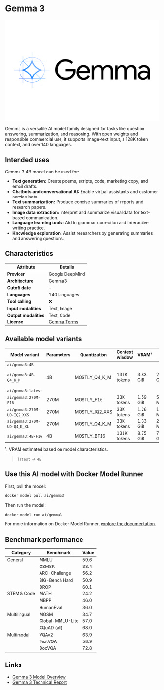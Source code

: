 # Gemma 3

![logo](https://github.com/docker/model-cards/raw/refs/heads/main/logos/gemma-280x184-overview@2x.svg)

Gemma is a versatile AI model family designed for tasks like question answering, summarization, and reasoning. With open weights and responsible commercial use, it supports image-text input, a 128K token context, and over 140 languages.

## Intended uses

Gemma 3 4B model can be used for:

- **Text generation:** Create poems, scripts, code, marketing copy, and email drafts.
- **Chatbots and conversational AI:** Enable virtual assistants and customer service bots.
- **Text summarization:** Produce concise summaries of reports and research papers.
- **Image data extraction:** Interpret and summarize visual data for text-based communication.
- **Language learning tools:** Aid in grammar correction and interactive writing practice.
- **Knowledge exploration:** Assist researchers by generating summaries and answering questions.

## Characteristics

| Attribute             | Details                                          |
|-----------------------|--------------------------------------------------|
| **Provider**          | Google DeepMind                                  |
| **Architecture**      | Gemma3                                           |
| **Cutoff date**       | -                                                |
| **Languages**         | 140 languages                                    |
| **Tool calling**      | ❌                                                |
| **Input modalities**  | Text, Image                                      |
| **Output modalities** | Text, Code                                       |
| **License**           | [Gemma Terms](https://ai.google.dev/gemma/terms) |

## Available model variants

| Model variant | Parameters | Quantization | Context window | VRAM¹ | Size |
|---------------|------------|--------------|----------------|------|-------|
| `ai/gemma3:4B`<br><br>`ai/gemma3:4B-Q4_K_M`<br><br>`ai/gemma3:latest` | 4B | MOSTLY_Q4_K_M | 131K tokens | 3.83 GiB | 2.31 GB |
| `ai/gemma3:270M-F16` | 270M | MOSTLY_F16 | 33K tokens | 1.59 GiB | 511.46 MB |
| `ai/gemma3:270M-UD-IQ2_XXS` | 270M | MOSTLY_IQ2_XXS | 33K tokens | 1.26 GiB | 165.54 MB |
| `ai/gemma3:270M-UD-Q4_K_XL` | 270M | MOSTLY_Q4_K_M | 33K tokens | 1.33 GiB | 235.95 MB |
| `ai/gemma3:4B-F16` | 4B | MOSTLY_BF16 | 131K tokens | 8.75 GiB | 7.23 GB |

¹: VRAM estimated based on model characteristics.

> `latest` → `4B`

## Use this AI model with Docker Model Runner

First, pull the model:

```bash
docker model pull ai/gemma3
```

Then run the model:

```bash
docker model run ai/gemma3
```

For more information on Docker Model Runner, [explore the documentation](https://docs.docker.com/desktop/features/model-runner/).

## Benchmark performance

| Category       | Benchmark          | Value  |
|---------------|--------------------|--------|
| General       | MMLU               | 59.6   |
|               | GSM8K              | 38.4   |
|               | ARC-Challenge      | 56.2   |
|               | BIG-Bench Hard     | 50.9   |
|               | DROP               | 60.1   |
| STEM & Code   | MATH               | 24.2   |
|               | MBPP               | 46.0   |
|               | HumanEval          | 36.0   |
| Multilingual  | MGSM               | 34.7   |
|               | Global-MMLU-Lite   | 57.0   |
|               | XQuAD (all)        | 68.0   |
| Multimodal    | VQAv2              | 63.9   |
|               | TextVQA            | 58.9   |
|               | DocVQA             | 72.8   |

## Links
- [Gemma 3 Model Overview](https://ai.google.dev/gemma/docs/core)
- [Gemma 3 Technical Report](https://storage.googleapis.com/deepmind-media/gemma/Gemma3Report.pdf)
